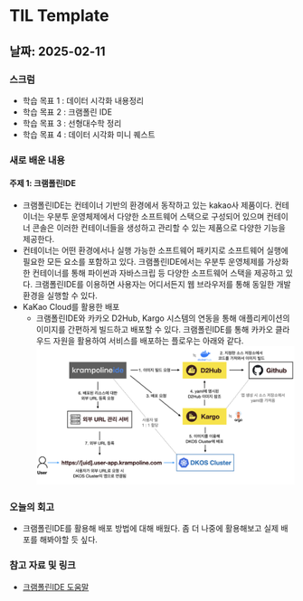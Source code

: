 # TIL Template

## 날짜: 2025-02-11

### 스크럼
- 학습 목표 1 : 데이터 시각화 내용정리
- 학습 목표 2 : 크램폴린 IDE
- 학습 목표 3 : 선형대수학 정리
- 학습 목표 4 : 데이터 시각화 미니 퀘스트

### 새로 배운 내용
#### 주제 1: 크램폴린IDE
- 크램폴린IDE는 컨테이너 기반의 환경에서 동작하고 있는 kakao사 제품이다. 컨테이너는 우분투 운영체제에서 다양한 소프트웨어 스택으로 구성되어 있으며 컨테이너 콘솔은 이러한 컨테이너들을 생성하고 관리할 수 있는 제품으로 다양한 기능을 제공한다.
- 컨테이너는 어떤 환경에서나 실행 가능한 소프트웨어 패키지로 소프트웨어 실행에 필요한 모든 요소를 포함하고 있다. 크램폴린IDE에서는 우분투 운영체제를 가상화한 컨테이너를 통해 파이썬과 자바스크립 등 다양한 소프트웨어 스택을 제공하고 있다. 크램폴린IDE를 이용하면 사용자는 어디서든지 웹 브라우저를 통해 동일한 개발 환경을 실행할 수 있다.
- KaKao Cloud를 활용한 배포
    - 크램폴린IDE와 카카오 D2Hub, Kargo 시스템의 연동을 통해 애플리케이션의 이미지를 간편하게 빌드하고 배포할 수 있다. 크램폴린IDE를 통해 카카오 클라우드 자원을 활용하여 서비스를 배포하는 플로우는 아래와 같다.</br>
    ![alt text](/Feb/image/krampolineide.png)


### 오늘의 회고
- 크램폴린IDE를 활용해 배포 방법에 대해 배웠다. 좀 더 나중에 활용해보고 실제 배포를 해봐야할 듯 싶다.

### 참고 자료 및 링크
- [크램폴린IDE 도움말](https://krampoline-help.goorm.io/)
